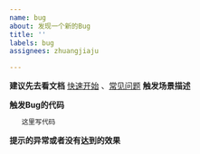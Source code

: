```yaml
---
name: bug
about: 发现一个新的Bug
title: ''
labels: bug
assignees: zhuangjiaju

---
```


**建议先去看文档**
[快速开始](https://easyexcel.opensource.alibaba.com/docs/current/) 、[常见问题](https://easyexcel.opensource.alibaba.com/qa/)
**触发场景描述**

**触发Bug的代码**
```java
   这里写代码
```
**提示的异常或者没有达到的效果**
